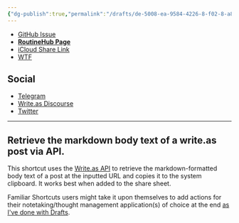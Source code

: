 ```yaml
---
{"dg-publish":true,"permalink":"/drafts/de-5008-ea-9584-4226-8-f02-8-a8-e7-f174321/","dgHomeLink":true,"dgPassFrontmatter":false}
---
```



- [GitHub Issue](https://github.com/extratone/i/issues/210)
- [**RoutineHub Page**](https://routinehub.co/shortcut/12340)
- [iCloud Share Link](https://www.icloud.com/shortcuts/c0e2fa6b72a745bd88a083c8d5f37533)
- [WTF](https://davidblue.wtf/drafts/DE5008EA-9584-4226-8F02-8A8E7F174321.html)

## Social

- [Telegram](https://t.me/extratone/11981)
- [Write.as Discourse](https://discuss.write.as/t/integration-with-drafts-via-the-writeas-api/5396/7)
- [Twitter](https://twitter.com/NeoYokel/status/1539721477129486337)

---

## Retrieve the markdown body text of a write.as post via API.

This shortcut uses the [Write.as API](https://developers.write.as/docs/api) to retrieve the markdown-formatted body text of a post at the inputted URL and copies it to the system clipboard. It works best when added to the share sheet.

Familiar Shortcuts users might take it upon themselves to add actions for their notetaking/thought management application(s) of choice at the end [as I've done with Drafts](https://user-images.githubusercontent.com/43663476/175134975-2cc8a03d-ce41-42d3-94bb-69d75b7b99ce.png).